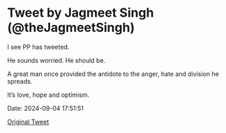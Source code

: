 # Tweet by Jagmeet Singh (@theJagmeetSingh)

I see PP has tweeted.

He sounds worried. 
He should be. 

A great man once provided the antidote to the anger, hate and division he spreads.

It’s love, hope and optimism.

Date: 2024-09-04 17:51:51

[Original Tweet](https://x.com/theJagmeetSingh/status/1831389729545449666)
